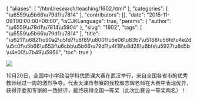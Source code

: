 {
    "aliases": [
        "/html/research/teaching/1602.html"
    ],
    "categories": [
        "\u6559\u5b66\u79d1\u7814"
    ],
    "contributors": [],
    "date": "2015-11-09T00:00:00+08:00",
    "isCJKLanguage": true,
    "params": {
        "author": "\u6559\u79d1\u7814\u5904"
    },
    "slug": "1602",
    "tags": [
        "\u6559\u5b66\u79d1\u7814"
    ],
    "title": "\u6211\u6821\u90a2\u5fd7\u8f89\u8001\u5e08\u83b7\u5168\u56fd\u4e2d\u5c0f\u5b66\u653f\u6cbb\u5b66\u79d1\u4f18\u8d28\u8bfe\u5927\u8d5b\u4e00\u7b49\u5956",
    "toc": true
}

![](https://cdn.tfls.online/mirror/full/2a3cadb421bf9de81d6b011112ae679a4ca8bcc0.jpg)




 




10月20日，全国中小学政治学科优质课大赛在武汉举行，来自全国各省市的优秀教师经过一周的激烈争夺。代表天津市参赛的我校邢志辉老师在大赛中表现优异，获得评委和专家的一致好评，最终获得全国一等奖（此次比赛设一等奖两名）！



  


  



